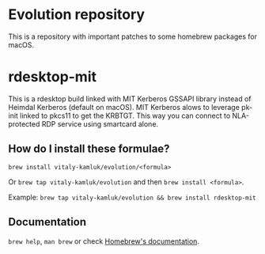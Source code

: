 # Evolution repository
This is a repository with important patches to some homebrew packages for macOS.

# rdesktop-mit
This is a rdesktop build linked with MIT Kerberos GSSAPI library instead of Heimdal Kerberos (default on macOS). MIT Kerberos alows to leverage pk-init linked to pkcs11 to get the KRBTGT. This way you can connect to NLA-protected RDP service using smartcard alone.

## How do I install these formulae?

`brew install vitaly-kamluk/evolution/<formula>`

Or `brew tap vitaly-kamluk/evolution` and then `brew install <formula>`.

Example: `brew tap vitaly-kamluk/evolution && brew install rdesktop-mit`

## Documentation

`brew help`, `man brew` or check [Homebrew's documentation](https://docs.brew.sh).
